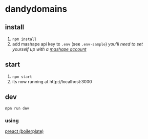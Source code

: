# dandydomains

## install

1. `npm install`
2. add mashape api key to `.env` (see `.env-sample`) _you'll need to set yourself up with a [mashape account](https://market.mashape.com/domainr/domain)_

## start

1. `npm start`
2. its now running at http://localhost:3000

## dev

`npm run dev`

### using

[preact (boilerplate)](https://github.com/developit/preact-boilerplate)
